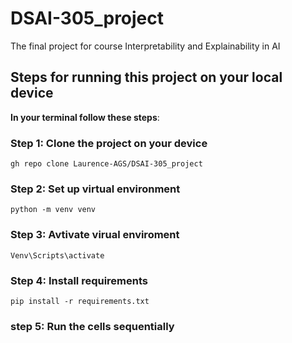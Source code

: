 # DSAI-305_project

The final project for course Interpretability and Explainability in AI

## Steps for running this project on your local device

**In your terminal follow these steps**:

### Step 1: Clone the project on your device

`gh repo clone Laurence-AGS/DSAI-305_project`

### Step 2: Set up virtual environment

`python -m venv venv`

### Step 3: Avtivate virual enviroment

`Venv\Scripts\activate`

### Step 4: Install requirements
`pip install -r requirements.txt`

### step 5: Run the cells sequentially

